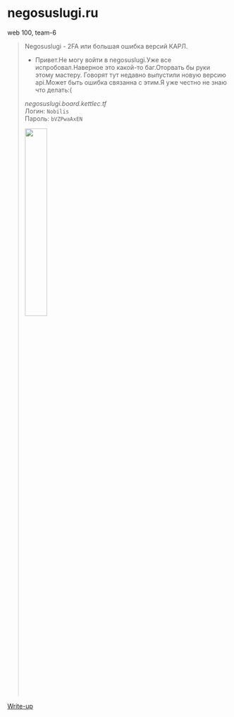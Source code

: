 # negosuslugi.ru

web 100, team-6

> Negosuslugi - 2FA или большая ошибка версий КАРЛ.
> 
> - Привет.Не могу войти в negosuslugi.Уже все испробовал.Наверное это какой-то баг.Оторвать бы руки этому мастеру.
> Говорят тут недавно выпустили новую версию api.Может быть ошибка связанна с этим.Я уже честно не знаю что делать:(
> 
> *negosuslugi.board.kettlec.tf*  
> Логин: `Nobilis`  
> Пароль: `bVZPwaAxEN`  
>
> <img width="33%" src="./attachments/karl.jpg">

[Write-up](WRITEUP.md)
